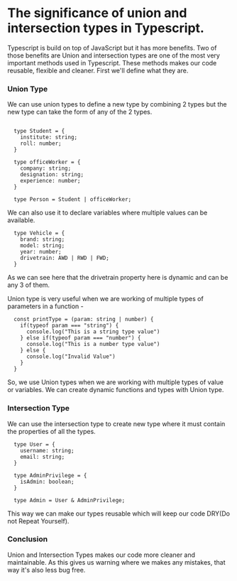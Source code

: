 # The significance of union and intersection types in Typescript.

Typescript is build on top of JavaScript but it has more benefits. Two of those benefits are Union and intersection types are one of the most very important methods used in Typescript. These methods makes our code reusable, flexible and cleaner. First we'll define what they are.

### Union Type

We can use union types to define a new type by combining 2 types but the new type can take the form of any of the 2 types.

```

  type Student = {
    institute: string;
    roll: number;
  }

  type officeWorker = {
    company: string;
    designation: string;
    experience: number;
  }

  type Person = Student | officeWorker;
```

We can also use it to declare variables where multiple values can be available.

```
  type Vehicle = {
    brand: string;
    model: string;
    year: number;
    drivetrain: AWD | RWD | FWD;
  }
```

As we can see here that the drivetrain property here is dynamic and can be any 3 of them.

Union type is very useful when we are working of multiple types of parameters in a function -

```
  const printType = (param: string | number) {
    if(typeof param === "string") {
      console.log("This is a string type value")
    } else if(typeof param === "number") {
      console.log("This is a number type value")
    } else {
      console.log("Invalid Value")
    }
  }
```

So, we use Union types when we are working with multiple types of value or variables. We can create dynamic functions and types with Union type.

### Intersection Type

We can use the intersection type to create new type where it must contain the properties of all the types.

```
  type User = {
    username: string;
    email: string;
  }

  type AdminPrivilege = {
    isAdmin: boolean;
  }

  type Admin = User & AdminPrivilege;
```

This way we can make our types reusable which will keep our code DRY(Do not Repeat Yourself).

### Conclusion

Union and Intersection Types makes our code more cleaner and maintainable. As this gives us warning where we makes any mistakes, that way it's also less bug free.
